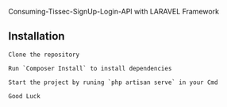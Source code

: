 Consuming-Tissec-SignUp-Login-API with LARAVEL Framework

## Installation
```
Clone the repository 

Run `Composer Install` to install dependencies

Start the project by runing `php artisan serve` in your Cmd

Good Luck
```
